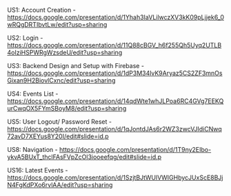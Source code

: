 US1: Account Creation - https://docs.google.com/presentation/d/1Yhah3IaVLilwczXV3kK09pLjjek6_0wRQgDRTIbvtLw/edit?usp=sharing

US2: Login - https://docs.google.com/presentation/d/11Q88cBGV_h6f255Qh5Uyq2UTLB4oIziHSPWRgWzsdeU/edit?usp=sharing

US3: Backend Design and Setup with Firebase - https://docs.google.com/presentation/d/1dP3M34lvK9Aryaz5CS2ZF3mnOsGixan9H2BiovlCxnc/edit?usp=sharing

US4: Events List - https://docs.google.com/presentation/d/14qdWte1whJLPoa6RC4GVg7EEKQurCwqOX5FYmSBoyM8/edit?usp=sharing

US5: User Logout/ Password Reset - https://docs.google.com/presentation/d/1qJontdJAs6r2WZ3zwcVJIdiCNwq72avD7XEYus8Y20I/edit#slide=id.p

US8: Navigation - https://docs.google.com/presentation/d/1T9ny2EIbo-ykvA5BUxT_thclFAsFVpZcOl3iooeefqg/edit#slide=id.p

US16: Latest Events - https://docs.google.com/presentation/d/1SzjtBJtWUlVWIGHbycJUxScE8BJjN4FgKdPXo6rvlAA/edit?usp=sharing